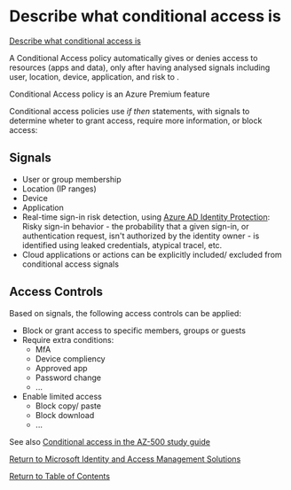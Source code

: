 # Describe what conditional access is

[Describe what conditional access is](https://docs.microsoft.com/en-us/learn/modules/explore-access-management-capabilities/2-describe-conditional-access-its-benefits)

A Conditional Access policy automatically gives or denies access to resources (apps and data), only after having analysed signals including user, location, device, application, and risk to .

Conditional Access policy is an Azure Premium feature

Conditional access policies use _if then_ statements, with signals to determine wheter to grant access, require more information, or block access:  

## Signals
* User or group membership
* Location (IP ranges)
* Device
* Application
* Real-time sign-in risk detection, using [Azure AD Identity Protection](https://github.com/JonThomas/Azure-AZ-500-Study-Guide/blob/master/1-Manage%20identity%20and%20access/25-Configure%20Azure%20AD%20Identity%20Protection.md): Risky sign-in behavior - the probability that a given sign-in, or authentication request, isn't authorized by the identity owner - is identified using leaked credentials, atypical tracel, etc.
* Cloud applications or actions can be explicitly included/ excluded from conditional access signals

## Access Controls
Based on signals, the following access controls can be applied:
* Block or grant access to specific members, groups or guests
* Require extra conditions:
    * MfA
    * Device compliency
    * Approved app
    * Password change
    * ...
* Enable limited access
    * Block copy/ paste
    * Block download
    * ...

See also [Conditional access in the AZ-500 study guide](https://github.com/JonThomas/Azure-AZ-500-Study-Guide/blob/master/1-Manage%20identity%20and%20access/24-Implement%20Conditional%20Access%20Policies%20including%20Multi-Factor%20Authentication.md)

[Return to Microsoft Identity and Access Management Solutions](README.md)

[Return to Table of Contents](../README.md)